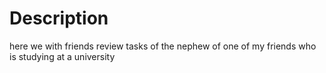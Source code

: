 # Description

here we with friends review tasks of the nephew of one of my friends who is studying at a university
